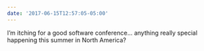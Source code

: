 ```yaml
---
date: '2017-06-15T12:57:05-05:00'
---
```

I’m itching for a good software conference… anything really special happening this summer in North America?
